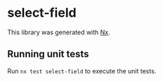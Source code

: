 # select-field

This library was generated with [Nx](https://nx.dev).

## Running unit tests

Run `nx test select-field` to execute the unit tests.
